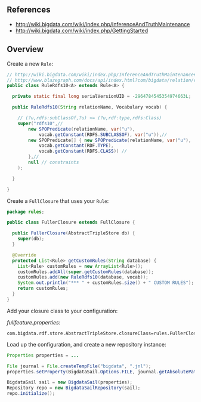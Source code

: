## References

* http://wiki.bigdata.com/wiki/index.php/InferenceAndTruthMaintenance
* http://wiki.bigdata.com/wiki/index.php/GettingStarted

## Overview

Create a new `Rule`:

```java
// http://wiki.bigdata.com/wiki/index.php/InferenceAndTruthMaintenance#Writing_your_own_inference_rules
// http://www.blazegraph.com/docs/api/index.html?com/bigdata/relation/rule/Rule.html
public class RuleRdfs10<A> extends Rule<A> {

  private static final long serialVersionUID = -2964784545354974663L;

  public RuleRdfs10(String relationName, Vocabulary vocab) {

    // (?u,rdfs:subClassOf,?u) <= (?u,rdf:type,rdfs:Class)
    super("rdfs10",//
        new SPOPredicate(relationName, var("u"),
            vocab.getConstant(RDFS.SUBCLASSOF), var("u")),//
        new SPOPredicate[] { new SPOPredicate(relationName, var("u"),
            vocab.getConstant(RDF.TYPE),
            vocab.getConstant(RDFS.CLASS)) //
        },//
        null // constraints
    );

  }

}
```

Create a `FullClosure` that uses your `Rule`:

```java
package rules;

public class FullerClosure extends FullClosure {

  public FullerClosure(AbstractTripleStore db) {
    super(db);
  }

  @Override
  protected List<Rule> getCustomRules(String database) {
    List<Rule> customRules = new ArrayList<Rule>();
    customRules.addAll(super.getCustomRules(database));
    customRules.add(new RuleRdfs10(database, vocab));
    System.out.println("*** " + customRules.size() + " CUSTOM RULES");
    return customRules;
  }
}
```

Add your closure class to your configuration:

*fullfeature.properties:*

```
com.bigdata.rdf.store.AbstractTripleStore.closureClass=rules.FullerClosure
```

Load up the configuration, and create a new repository instance:

```java
Properties properties = ...

File journal = File.createTempFile("bigdata", ".jnl");
properties.setProperty(BigdataSail.Options.FILE, journal.getAbsolutePath());

BigdataSail sail = new BigdataSail(properties);
Repository repo = new BigdataSailRepository(sail);
repo.initialize();
```
